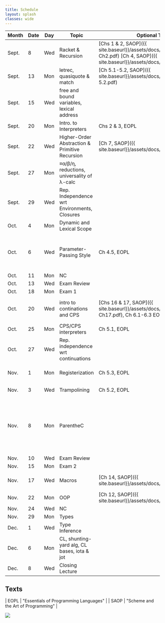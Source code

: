 ```yaml
---
title: Schedule 
layout: splash
classes: wide
---
```


| Month | Date | Day | Topic                                          | Optional Texts                                                                                                                 | Optional Notes                                                                                                                                                                                                                        |
|-------|------|-----|------------------------------------------------|--------------------------------------------------------------------------------------------------------------------------------|---------------------------------------------------------------------------------------------------------------------------------------------------------------------------------------------------------------------------------------|
| Sept. | 8    | Wed | Racket & Recursion                             | [Chs 1 & 2, SAOP]({{ site.baseurl}}/assets/docs/SAOP%20Ch1-Ch2.pdf) [Ch 4, SAOP]({{ site.baseurl}}/assets/docs/SAOP%20Ch4.pdf) |                                                                                                                                                                                                                                       |
| Sept. | 13   | Mon | letrec, quasiquote & match                     | [Ch 5.1-5.2, SAOP]({{ site.baseurl}}/assets/docs/SAOP%20Ch5.1-5.2.pdf)                                                         |                                                                                                                                                                                                                                       |
| Sept. | 15   | Wed | free and bound variables, lexical address      |                                                                                                                                | [Wand's notes](http://www.ccs.neu.edu/course/cs7400/lectures/lecture04.pdf) (Sections 4.1-4.2)                                                                                                                                        |
| Sept. | 20   | Mon | Intro. to Interpreters                         | Chs 2 & 3, EOPL                                                                                                                |                                                                                                                                                                                                                                       |
| Sept. | 22   | Wed | Higher-Order Abstraction & Primitive Recursion | [Ch 7, SAOP]({{ site.baseurl}}/assets/docs/SAOP%20Ch7.pdf)                                                                     | [ack.rkt]({{ site.baseurl}}/assets/code/ack.rkt) , [ack-etc.rkt]({{ site.baseurl}}/assets/code/ack-etc.rkt)                                                                                                                           |
| Sept. | 27   | Mon | ≡α/β/η, reductions, universality of λ-calc     |                                                                                                                                | [TAPL 5.2]({{ site.baseurl }}/assets/docs/TAPL-5.2.pdf)                                                                                                                                                                               |
| Sept. | 29   | Wed | Rep. Independence wrt Environments, Closures   |                                                                                                                                | [in-class RI Notes]({{ site.baseurl }}/assets/docs/Representation-Independence.pdf) [RI Interpreter](http://www.cs.indiana.edu/usr/local/www/classes/c311/a3/ri_interpreter.pdf)                                                      |
| Oct.  | 4    | Mon | Dynamic and Lexical Scope                      |                                                                                                                                | [Wand's notes](http://www.ccs.neu.edu/course/cs7400/lectures/lecture04.pdf) (Revisit section 4.1)                                                                                                                                     |
| Oct.  | 6    | Wed | Parameter-Passing Style                        | Ch 4.5, EOPL                                                                                                                   | [call-by notes]({{ site.baseurl }}/assets/docs/call-by.pdf) [in-class REPL]({{ site.baseurl }}/assets/docs/call-by-REPL.pdf) [in-class notes]({{ site.baseurl }}/assets/docs/Parameter-passing_conventions.pdf)                       |
| Oct.  | 11   | Mon | NC                                             |                                                                                                                                |                                                                                                                                                                                                                                       |
| Oct.  | 13   | Wed | Exam Review                                    |                                                                                                                                |                                                                                                                                                                                                                                       |
| Oct.  | 18   | Mon | Exam 1                                         |                                                                                                                                |                                                                                                                                                                                                                                       |
| Oct.  | 20   | Wed | intro to continations and CPS                  | [Chs 16 & 17, SAOP]({{ site.baseurl}}/assets/docs/SAOP%20Ch16-Ch17.pdf), Ch 6.1-6.3 EOPL, 4.2                                  | [cps notes]({{ site.baseurl }}/assets/docs/cps-notes.rkt) , [cps lecture]({{ site.baseurl }}/assets/docs/cpslecture.rkt)                                                                                                              |
| Oct.  | 25   | Mon | CPS/CPS interpreters                           | Ch 5.1, EOPL                                                                                                                   |                                                                                                                                                                                                                                       |
| Oct.  | 27   | Wed | Rep. independence wrt continuations            |                                                                                                                                | [ri-k]({{ site.baseurl }}/assets/docs/ri-k.txt), [how to ri k]({{ site.baseurl }}/assets/docs/ri-k-method.ss)                                                                                                                         |
| Nov.  | 1    | Mon | Registerization                                | Ch 5.3, EOPL                                                                                                                   | [registerization notes]({{ site.baseurl }}/assets/docs/new-registerization-notes.txt)                                                                                                                                                 |
| Nov.  | 3    | Wed | Trampolining                                   | Ch 5.2, EOPL                                                                                                                   | [reg and tramp]({{ site.baseurl }}/assets/docs/reg-tramp.pdf)                                                                                                                                                                         |
| Nov.  | 8    | Mon | ParentheC                                      |                                                                                                                                | [ParentheC]({{ site.baseurl}}/assets/docs/parenthec.pdf) [pc2c.rkt]({{ site.baseurl}}/assets/code/pc2c.rkt) [parenthec.rkt]({{ site.baseurl}}/assets/code/parenthec.rkt) [xform code]({{ site.baseurl}}/assets/code/fib-xform.tar.gz) |
| Nov.  | 10   | Wed | Exam Review                                    |                                                                                                                                |                                                                                                                                                                                                                                       |
| Nov.  | 15   | Mon | Exam 2                                         |                                                                                                                                |                                                                                                                                                                                                                                       |
| Nov.  | 17   | Wed | Macros                                         | [Ch 14, SAOP]({{ site.baseurl}}/assets/docs/SAOP%20Ch14.pdf)                                                                   | [Syntax-rules for the Merely Eccentric](http://www.phyast.pitt.edu/~micheles/syntax-rules.pdf) [class-macros]({{ site.baseurl }}/assets/code/class-macros.rkt)                                                                        |
| Nov.  | 22   | Mon | OOP                                            | [Ch 12, SAOP]({{ site.baseurl}}/assets/docs/SAOP%20Ch12.pdf)                                                                   |                                                                                                                                                                                                                                       |
| Nov.  | 24   | Wed | NC                                             |                                                                                                                                |                                                                                                                                                                                                                                       |
| Nov.  | 29   | Mon | Types                                          |                                                                                                                                |                                                                                                                                                                                                                                       |
| Dec.  | 1    | Wed | Type Inference                                 |                                                                                                                                |                                                                                                                                                                                                                                       |
| Dec.  | 6    | Mon | CL, shunting-yard alg, CL bases, iota & jot    |                                                                                                                                | [Systematic construction of a one-point basis](https://link.springer.com/article/10.1007%2FBF03180572) [Iota and Jot](https://web.archive.org/web/20160823182917id_/http://semarch.linguistics.fas.nyu.edu/barker/Iota/)              |
| Dec.  | 8    | Wed | Closing Lecture                                |                                                                                                                                |                                                                                                                                                                                                                                       |


## Texts

| EOPL | "Essentials of Programming Languages" |
| SAOP | "Scheme and the Art of Programming"   |

<img src="https://imgs.xkcd.com/comics/x.png">


